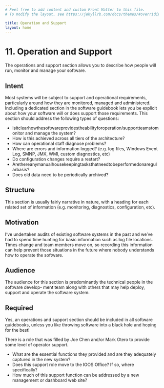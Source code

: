 ```yaml
---
# Feel free to add content and custom Front Matter to this file.
# To modify the layout, see https://jekyllrb.com/docs/themes/#overriding-theme-defaults

title: Operation and Support
layout: home
---
```


# 11. Operation and Support

The operations and support section allows you to describe how people will run, monitor and manage your software.

## Intent

Most systems will be subject to support and operational requirements, particularly around how they are monitored, managed and administered. Including a dedicated section in the software guidebook lets you be explicit about how your software will or does support those requirements. This section should address the following types of questions:

- Isitclearhowthesoftwareprovidestheabilityforoperation/supportteamstomonitor and manage the system?
- How is this achieved across all tiers of the architecture?
- How can operational staff diagnose problems?
- Where are errors and information logged? (e.g. log files, Windows Event Log, SMNP,
JMX, WMI, custom diagnostics, etc)
- Do configuration changes require a restart?
- Arethereanymanualhousekeepingtasksthatneedtobeperformedonaregularbasis?
- Does old data need to be periodically archived?

## Structure

This section is usually fairly narrative in nature, with a heading for each related set of information (e.g. monitoring, diagnostics, configuration, etc).

## Motivation

I’ve undertaken audits of existing software systems in the past and we’ve had to spend time hunting for basic information such as log file locations. Times change and team members move on, so recording this information can help prevent those situations in the future where nobody understands how to operate the software.

## Audience

The audience for this section is predominantly the technical people in the software develop- ment team along with others that may help deploy, support and operate the software system.

## Required

Yes, an operations and support section should be included in all software guidebooks, unless you like throwing software into a black hole and hoping for the best!


There is a role that was filled by Joe Chen and/or Mark Otero to provide some level of operator support.  

- What are the essential functions they provided and are they adequately captured in the new system?  
- Does this support role move to the IOOS Office?  If so, where specifically?  
- How much of this support function can be addressed by a new management or dashboard web site?  
